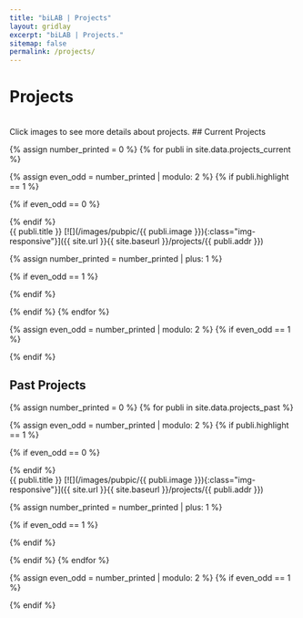```yaml
---
title: "biLAB | Projects"
layout: gridlay
excerpt: "biLAB | Projects."
sitemap: false
permalink: /projects/
---
```

<!-- # Research Domains
<br>
<span style="color:blue"><b>Architecture and Neuroscience</b></span>  
*How can we quantify the impact of architectural design features on human experience? Can we use the findings to improve the design practice for better and healtier experiences in the built environment?*  

<span style="color:blue"><b>Urban Challenges for AEC/FM</b></span>  
*How can the design, construction and facilities management processes be improved to tackle with  the challenges imposed by urban settings?*  

<span style="color:blue"><b>Understanding the context under which Civil Infrastructure Systems (CIS) operate</b></span>  
*How sensors and models can be integrated to better understand system behaviors?*  

<span style="color:blue"><b>Healthier building systems</b></span>  
*How can the performance of interconnected facility systems  be determined for setting proactive management strategies?*  

<b>Testbeds utilized</b>: legacy and smart buildings, airports, highways.  

<b>Tools utilized</b>: Building information models, data driven methodologies, advanced visualization
<br><br><br> -->
# Projects
<br>
Click images to see more details about projects.
## Current Projects

{% assign number_printed = 0 %}
{% for publi in site.data.projects_current %}

{% assign even_odd = number_printed | modulo: 2 %}
{% if publi.highlight == 1 %}

{% if even_odd == 0 %}
<div class="row">
{% endif %}

<div class="col-sm-6 clearfix">
 <div class="well">
  <pubtit>{{ publi.title }}</pubtit>
  [![](/images/pubpic/{{ publi.image }}){:class="img-responsive"}]({{ site.url }}{{ site.baseurl }}/projects/{{ publi.addr }})
  <!-- <p>{{ publi.description }}</p> -->
 </div>
</div>

{% assign number_printed = number_printed | plus: 1 %}

{% if even_odd == 1 %}
</div>
{% endif %}

{% endif %}
{% endfor %}

{% assign even_odd = number_printed | modulo: 2 %}
{% if even_odd == 1 %}
</div>
{% endif %}

## Past Projects

{% assign number_printed = 0 %}
{% for publi in site.data.projects_past %}

{% assign even_odd = number_printed | modulo: 2 %}
{% if publi.highlight == 1 %}

{% if even_odd == 0 %}
<div class="row">
{% endif %}

<div class="col-sm-6 clearfix">
 <div class="well">
  <pubtit>{{ publi.title }}</pubtit>
  [![](/images/pubpic/{{ publi.image }}){:class="img-responsive"}]({{ site.url }}{{ site.baseurl }}/projects/{{ publi.addr }})
  <!-- <p>{{ publi.description }}</p> -->
 </div>
</div>

{% assign number_printed = number_printed | plus: 1 %}

{% if even_odd == 1 %}
</div>
{% endif %}

{% endif %}
{% endfor %}

{% assign even_odd = number_printed | modulo: 2 %}
{% if even_odd == 1 %}
</div>
{% endif %}

<p> &nbsp; </p>
